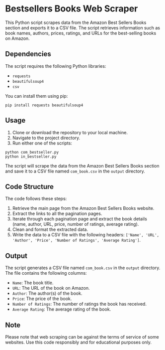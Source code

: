 # Bestsellers Books Web Scraper

This Python script scrapes data from the Amazon Best Sellers Books section and exports it to a CSV file. The script retrieves information such as book names, authors, prices, ratings, and URLs for the best-selling books on Amazon.

## Dependencies

The script requires the following Python libraries:

- `requests`
- `beautifulsoup4`
- `csv`

You can install them using pip:

```
pip install requests beautifulsoup4
```

## Usage

1. Clone or download the repository to your local machine.
2. Navigate to the project directory.
3. Run either one of the scripts:

```
python com_bestseller.py
python in_bestseller.py
```

The script will scrape the data from the Amazon Best Sellers Books section and save it to a CSV file named `com_book.csv` in the `output` directory.

## Code Structure

The code follows these steps:

1. Retrieve the main page from the Amazon Best Sellers Books website.
2. Extract the links to all the pagination pages.
3. Iterate through each pagination page and extract the book details (name, author, URL, price, number of ratings, average rating).
4. Clean and format the extracted data.
5. Write the data to a CSV file with the following headers: `['Name', 'URL', 'Author', 'Price', 'Number of Ratings', 'Average Rating']`.

## Output

The script generates a CSV file named `com_book.csv` in the `output` directory. The file contains the following columns:

- `Name`: The book title.
- `URL`: The URL of the book on Amazon.
- `Author`: The author(s) of the book.
- `Price`: The price of the book.
- `Number of Ratings`: The number of ratings the book has received.
- `Average Rating`: The average rating of the book.

## Note

Please note that web scraping can be against the terms of service of some websites. Use this code responsibly and for educational purposes only.

